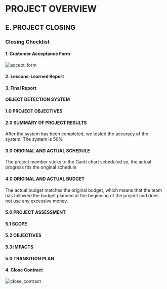 # PROJECT OVERVIEW

## E. PROJECT CLOSING

### Closing Checklist

#### 1. Customer Acceptance Form
![accept_form](Assets/customer_acceptance_form.png)

#### 2. Lessons-Learned Report


#### 3. Final Report

#### OBJECT DETECTION SYSTEM

#### 1.0 PROJECT OBJECTIVES

#### 2.0 SUMMARY OF PROJECT RESULTS

After the system has been completed, we tested the accuracy of the system. The system is 50%

#### 3.0 ORIGINAL AND ACTUAL SCHEDULE

The project member sticks to the Gantt chart scheduled so, the actual progress fits the original schedule

####  4.0 ORIGINAL AND ACTUAL BUDGET

The actual budget matches the original budget, which means that the team has followed the budget planned at the beginning of the project and does not use any excessive money.

####  5.0  PROJECT ASSESSMENT

####  5.1  SCOPE

####  5.2  OBJECTIVES

####  5.3  IMPACTS

####  5.0  TRANSITION PLAN


#### 4. Close Contract
![close_contract](Assets/close_contract.png)
